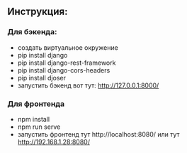 ## Инструкция:

### Для бэкенда:
- создать виртуальное окружение
- pip install django
- pip install django-rest-framework
- pip install django-cors-headers
- pip install djoser
- запустить бэкенд вот тут: http://127.0.0.1:8000/

### Для фронтенда
- npm install
- npm run serve
- запустить фронтенд тут http://localhost:8080/ или тут http://192.168.1.28:8080/
